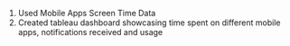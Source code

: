 1. Used Mobile Apps Screen Time Data
2. Created tableau dashboard showcasing time spent on different mobile apps, notifications received and usage
